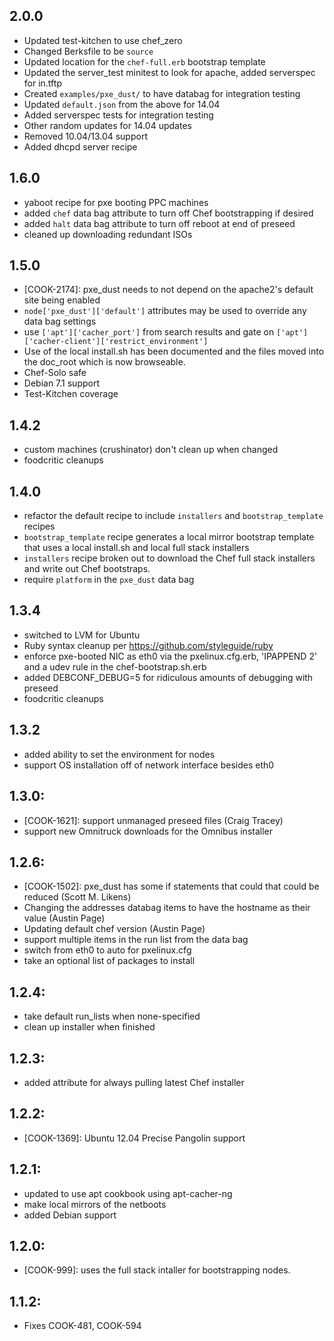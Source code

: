 ## 2.0.0

* Updated test-kitchen to use chef_zero
* Changed Berksfile to be `source`
* Updated location for the `chef-full.erb` bootstrap template
* Updated the server_test minitest to look for apache, added serverspec for in.tftp
* Created `examples/pxe_dust/` to have databag for integration testing
* Updated `default.json` from the above for 14.04
* Added serverspec tests for integration testing
* Other random updates for 14.04 updates
* Removed 10.04/13.04 support
* Added dhcpd server recipe

## 1.6.0

* yaboot recipe for pxe booting PPC machines
* added `chef` data bag attribute to turn off Chef bootstrapping if desired
* added `halt` data bag attribute to turn off reboot at end of preseed
* cleaned up downloading redundant ISOs

## 1.5.0

* [COOK-2174]: pxe_dust needs to not depend on the apache2's default site being enabled
* `node['pxe_dust']['default']` attributes may be used to override any data bag settings
* use `['apt']['cacher_port']` from search results and gate on `['apt']['cacher-client']['restrict_environment']`
* Use of the local install.sh has been documented and the files moved into the doc_root which is now browseable.
* Chef-Solo safe
* Debian 7.1 support
* Test-Kitchen coverage

## 1.4.2

* custom machines (crushinator) don't clean up when changed
* foodcritic cleanups

## 1.4.0
* refactor the default recipe to include `installers` and `bootstrap_template` recipes
* `bootstrap_template` recipe generates a local mirror bootstrap template that uses a local install.sh and local full stack installers
* `installers` recipe broken out to download the Chef full stack installers and write out Chef bootstraps.
* require `platform` in the `pxe_dust` data bag

## 1.3.4
* switched to LVM for Ubuntu
* Ruby syntax cleanup per https://github.com/styleguide/ruby
* enforce pxe-booted NIC as eth0 via the pxelinux.cfg.erb, 'IPAPPEND 2' and a udev rule in the chef-bootstrap.sh.erb
* added DEBCONF_DEBUG=5 for ridiculous amounts of debugging with preseed
* foodcritic cleanups

## 1.3.2
* added ability to set the environment for nodes
* support OS installation off of network interface besides eth0

## 1.3.0:
* [COOK-1621]: support unmanaged preseed files (Craig Tracey)
* support new Omnitruck downloads for the Omnibus installer

## 1.2.6:
* [COOK-1502]: pxe_dust has some if statements that could that could be reduced (Scott M. Likens)
* Changing the addresses databag items to have the hostname as their value (Austin Page)
* Updating default chef version (Austin Page)
* support multiple items in the run list from the data bag
* switch from eth0 to auto for pxelinux.cfg
* take an optional list of packages to install

## 1.2.4:
* take default run_lists when none-specified
* clean up installer when finished

## 1.2.3:
* added attribute for always pulling latest Chef installer

## 1.2.2:
* [COOK-1369]: Ubuntu 12.04 Precise Pangolin support

## 1.2.1:
* updated to use apt cookbook using apt-cacher-ng
* make local mirrors of the netboots
* added Debian support

## 1.2.0:
* [COOK-999]: uses the full stack intaller for bootstrapping nodes.

## 1.1.2:
* Fixes COOK-481, COOK-594
